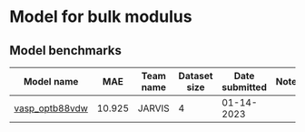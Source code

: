 # Model for bulk modulus

<h2>Model benchmarks</h2>

<table style="width:100%" id="j_table">
 <thead>
  <tr>
    <th>Model name</th>
    <th>MAE</th>
    <th>Team name</th>
    <th>Dataset size</th>
    <th>Date submitted</th>
    <th>Notes</th>
  </tr>
 </thead>
<!--table_content--><tr><td><a href="https://github.com/usnistgov/alignn" target="_blank">vasp_optb88vdw</a></td><td>10.925</td><td>JARVIS</td><td>4</td><td>01-14-2023</td><td></td></tr><!--table_content-->
</table>